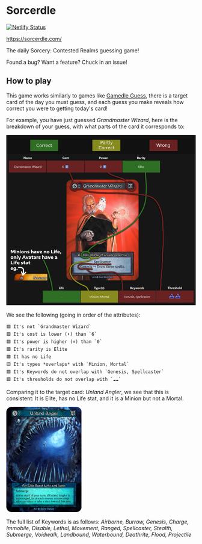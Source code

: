 # Sorcerdle
[![Netlify Status](https://api.netlify.com/api/v1/badges/dd7e03f6-ee40-4fb8-9ab7-06ef912560c8/deploy-status)](https://app.netlify.com/sites/sorcerdle/deploys)

https://sorcerdle.com/

The daily Sorcery: Contested Realms guessing game!

Found a bug? Want a feature? Chuck in an issue!

## How to play

This game works similarly to games like [Gamedle Guess](https://www.gamedle.wtf/guess), there is a target card of the day you must guess, and each guess you make reveals how correct you were to getting today's card!

For example, you have just guessed *Grandmaster Wizard*, here is the breakdown of your guess, with what parts of the card it corresponds to:

![Diagram of How to play](HowToPlay.png)

We see the following (going in order of the attributes):
```
🟥 It's not `Grandmaster Wizard` 
🟥 It's cost is lower (⬇️) than `6`
🟥 It's power is higher (⬆️) than `0`
🟩 It's rarity is Elite
🟩 It has no Life
🟨 It's types *overlaps* with `Minion, Mortal`
🟥 It's Keywords do not overlap with `Genesis, Spellcaster`
🟥 It's thresholds do not overlap with `☁️☁️`
```

Comparing it to the target card: *Unland Angler*, we see that this is consistent: It is Elite, has no Life stat, and it is a Minion but not a Mortal.
<!-- ![Unland Angler](unland_angler.png) -->
<img src="unland_angler.png" alt="Unland Angler" style="width:200px"/>

The full list of Keywords is as follows:
*Airborne, Burrow, Genesis, Charge, Immobile, Disable, Lethal, Movement, Ranged, Spellcaster, Stealth, Submerge, Voidwalk, Landbound, Waterbound, Deathrite, Flood, Projectile*